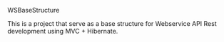 WSBaseStructure

This is a project that serve as a base structure for Webservice API Rest development using MVC + Hibernate.
